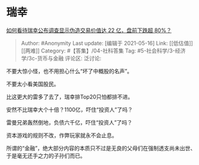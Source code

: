 # 瑞幸
[如何看待瑞幸公布调查显示伪造交易价值达 22 亿，盘前下跌超 80%？](https://www.zhihu.com/question/384645264/answer/1124202723)

> Author: #Anonymity
> Last update: [编辑于 2021-05-16]
> Link: [[低估值]] [[两难]]
> Category: #【答集】/04-社科答集
> Tag: #5-社会科学/3-经济学/3c-货币与金融
> 评论区:
> 泛讨论:

不要大惊小怪，也不用担心什么“坏了中概股的名声”。

不要太小看美国股民。

比这更大的雷多了去了，瑞幸排Top20只怕都排不进。

安然不比瑞幸大个十倍？1100亿，吓住“投资人”了吗？

雷曼兄弟轰然倒地，负债六千亿，吓住“投资人”了吗？

资本游戏的规则不改，作弊玩家就永不会止息。

所谓的“金融”，绝大部分内容的本质只不过是无良的父母们在强制透支尚未出世、于是毫无还手之力的子孙们而已。
